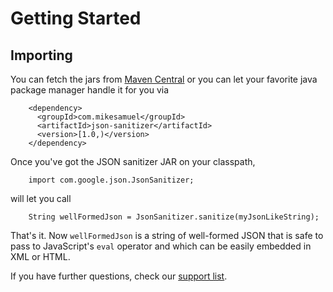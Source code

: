 # Getting Started #

## Importing ##

You can fetch the jars from <a href='http://search.maven.org/#search%7Cga%7C1%7Cjson-sanitizer'>Maven Central</a> or you can let your favorite java package manager handle it for you via

```
    <dependency>
      <groupId>com.mikesamuel</groupId>
      <artifactId>json-sanitizer</artifactId>
      <version>[1.0,)</version>
    </dependency>
```

Once you've got the JSON sanitizer JAR on your classpath,

```
    import com.google.json.JsonSanitizer;
```

will let you call

```
    String wellFormedJson = JsonSanitizer.sanitize(myJsonLikeString);
```

That's it.  Now `wellFormedJson` is a string of well-formed JSON that is safe to pass to JavaScript's `eval` operator and which can be easily embedded in XML or HTML.

If you have further questions, check our <a href='https://groups.google.com/forum/#!forum/json-sanitizer-support'>support list</a>.